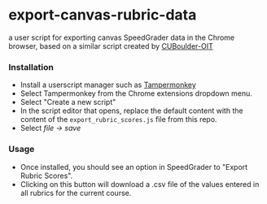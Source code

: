 # export-canvas-rubric-data
a user script for exporting canvas SpeedGrader data in the Chrome browser, based on a similar script created by [CUBoulder-OIT](https://github.com/CUBoulder-OIT/canvas-userscripts)

### Installation

- Install a userscript manager such as [Tampermonkey](https://www.tampermonkey.net/)
- Select Tampermonkey from the Chrome extensions dropdown menu.
- Select "Create a new script"
- In the script editor that opens, replace the default content with the content of the `export_rubric_scores.js` file from this repo.
- Select _file -> save_

### Usage

- Once installed, you should see an option in SpeedGrader to "Export Rubric Scores". 
- Clicking on this button will download a .csv file of the values entered in all rubrics for the current course. 
